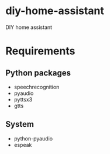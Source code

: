 # diy-home-assistant

DIY home assistant

# Requirements

## Python packages

- speechrecognition
- pyaudio
- pyttsx3
- gtts

## System

- python-pyaudio
- espeak